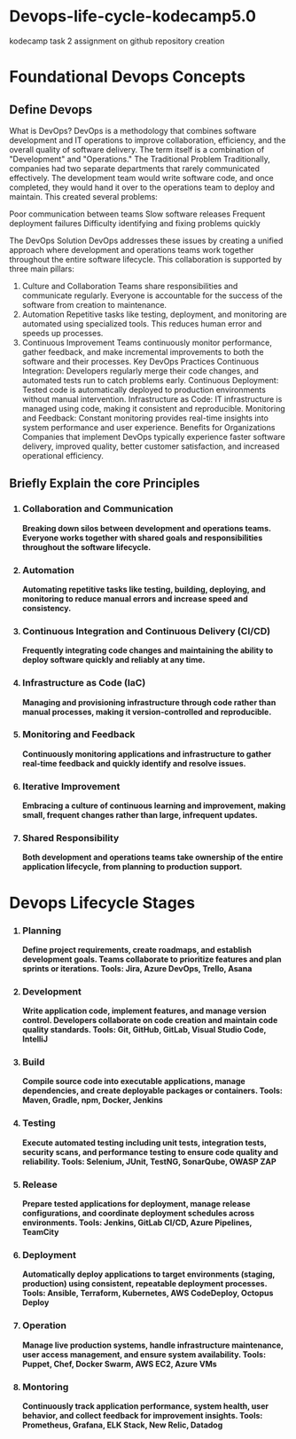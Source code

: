 # Devops-life-cycle-kodecamp5.0
kodecamp task 2 assignment on github repository creation
<h1>Foundational Devops Concepts</h1>
<h2>Define Devops</h2>
<p>What is DevOps?
DevOps is a methodology that combines software development and IT operations to improve collaboration, efficiency, and the overall quality of software delivery. The term itself is a combination of "Development" and "Operations."
The Traditional Problem
Traditionally, companies had two separate departments that rarely communicated effectively. The development team would write software code, and once completed, they would hand it over to the operations team to deploy and maintain. This created several problems:

Poor communication between teams
Slow software releases
Frequent deployment failures
Difficulty identifying and fixing problems quickly

The DevOps Solution
DevOps addresses these issues by creating a unified approach where development and operations teams work together throughout the entire software lifecycle. This collaboration is supported by three main pillars:
1. Culture and Collaboration
Teams share responsibilities and communicate regularly. Everyone is accountable for the success of the software from creation to maintenance.
2. Automation
Repetitive tasks like testing, deployment, and monitoring are automated using specialized tools. This reduces human error and speeds up processes.
3. Continuous Improvement
Teams continuously monitor performance, gather feedback, and make incremental improvements to both the software and their processes.
Key DevOps Practices
Continuous Integration: Developers regularly merge their code changes, and automated tests run to catch problems early.
Continuous Deployment: Tested code is automatically deployed to production environments without manual intervention.
Infrastructure as Code: IT infrastructure is managed using code, making it consistent and reproducible.
Monitoring and Feedback: Constant monitoring provides real-time insights into system performance and user experience.
Benefits for Organizations
Companies that implement DevOps typically experience faster software delivery, improved quality, better customer satisfaction, and increased operational efficiency.</p>
<h2>Briefly Explain the core Principles</h2>
<p><b Core Principles of DevOps/>
  <ol>
    <li>
      <h3>Collaboration and Communication</h3><p>Breaking down silos between development and operations teams. Everyone works together with shared goals and responsibilities throughout the software lifecycle.
</p>
    </li>
    <li>
      <h3> Automation</h3><p>Automating repetitive tasks like testing, building, deploying, and monitoring to reduce manual errors and increase speed and consistency.</p>
    </li>
    <li>
      <h3> Continuous Integration and Continuous Delivery (CI/CD)</h3><p>Frequently integrating code changes and maintaining the ability to deploy software quickly and reliably at any time.</p>
    </li>
    <li>
      <h3>Infrastructure as Code (IaC)</h3><p>Managing and provisioning infrastructure through code rather than manual processes, making it version-controlled and reproducible.</p>
    </li>
    <li>
      <h3> Monitoring and Feedback</h3><p>Continuously monitoring applications and infrastructure to gather real-time feedback and quickly identify and resolve issues.</p>
    </li>
    <li>
      <h3> Iterative Improvement</h3><p>Embracing a culture of continuous learning and improvement, making small, frequent changes rather than large, infrequent updates.</p>
    </li>
    <li>
      <h3>Shared Responsibility</h3><p>Both development and operations teams take ownership of the entire application lifecycle, from planning to production support.</p>
    </li>
  </ol>
  <h1>Devops Lifecycle Stages</h1>
  <ol>
    <li>
      <h3>Planning</h3><p>Define project requirements, create roadmaps, and establish development goals. Teams collaborate to prioritize features and plan sprints or iterations.
Tools: Jira, Azure DevOps, Trello, Asana</p>
    </li>
    <li>
      <h3>Development</h3><p>Write application code, implement features, and manage version control. Developers collaborate on code creation and maintain code quality standards.
Tools: Git, GitHub, GitLab, Visual Studio Code, IntelliJ</p>
    </li>
    <li>
      <h3>Build</h3><p>Compile source code into executable applications, manage dependencies, and create deployable packages or containers.
Tools: Maven, Gradle, npm, Docker, Jenkins</p>
    </li>
    <li>
      <h3>Testing</h3><p>Execute automated testing including unit tests, integration tests, security scans, and performance testing to ensure code quality and reliability.
Tools: Selenium, JUnit, TestNG, SonarQube, OWASP ZAP</p>
    </li>
    <li>
      <h3>Release</h3><p>Prepare tested applications for deployment, manage release configurations, and coordinate deployment schedules across environments.
Tools: Jenkins, GitLab CI/CD, Azure Pipelines, TeamCity</p>
    </li>
    <li>
      <h3>Deployment</h3><p>Automatically deploy applications to target environments (staging, production) using consistent, repeatable deployment processes.
Tools: Ansible, Terraform, Kubernetes, AWS CodeDeploy, Octopus Deploy</p>
    </li>
    <li>
      <h3>Operation</h3><p>Manage live production systems, handle infrastructure maintenance, user access management, and ensure system availability.
Tools: Puppet, Chef, Docker Swarm, AWS EC2, Azure VMs</p>
    </li>
    <li>
      <h3>Montoring</h3><p>Continuously track application performance, system health, user behavior, and collect feedback for improvement insights.
Tools: Prometheus, Grafana, ELK Stack, New Relic, Datadog</p>
    </li>
  </ol>

